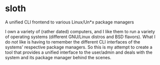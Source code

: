 # sloth
A unified CLI frontend to various Linux/Un*x package managers

I own a variety of (rather dated) computers, and I like them to run a
variety of operating systems (different GNU/Linux distros and BSD
flavors).
What I do *not* like is having to remember the different CLI
interfaces of the systems' respective package managers.
So this is my attempt to create a tool that provides a unified
interface to the user/admin and deals with the system and its package
manager behind the scenes.
